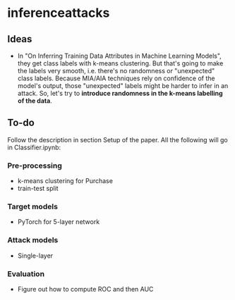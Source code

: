 # inferenceattacks

## Ideas
- In "On Inferring Training Data Attributes in Machine Learning Models", they get class labels with k-means clustering. But that's going to make the labels very smooth, i.e. there's no randomness or "unexpected" class labels. Because MIA/AIA techniques rely on confidence of the model's output, those "unexpected" labels might be harder to infer in an attack. So, let's try to **introduce randomness in the k-means labelling of the data**.

## To-do
Follow the description in section Setup of the paper.
All the following will go in Classifier.ipynb:
### Pre-processing
- k-means clustering for Purchase
- train-test split
### Target models
- PyTorch for 5-layer network
### Attack models
- Single-layer
### Evaluation
- Figure out how to compute ROC and then AUC
